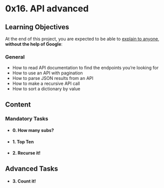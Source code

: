 # 0x16. API advanced


## Learning Objectives

At the end of this project, you are expected to be able to  [explain to anyone](https://intranet.hbtn.io/rltoken/QgcmfOXHHyyRcSQvgngOgg "explain to anyone"),  **without the help of Google**:

### General

-   How to read API documentation to find the endpoints you’re looking for
-   How to use an API with pagination
-   How to parse JSON results from an API
-   How to make a recursive API call
-   How to sort a dictionary by value

## Content
### Mandatory Tasks
- #### 0. How many subs?
- #### 1. Top Ten
- #### 2. Recurse it!
## Advanced Tasks
- #### 3. Count it!